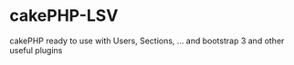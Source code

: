 cakePHP-LSV
===========

cakePHP ready to use with Users, Sections, ... and bootstrap 3 and other useful plugins
